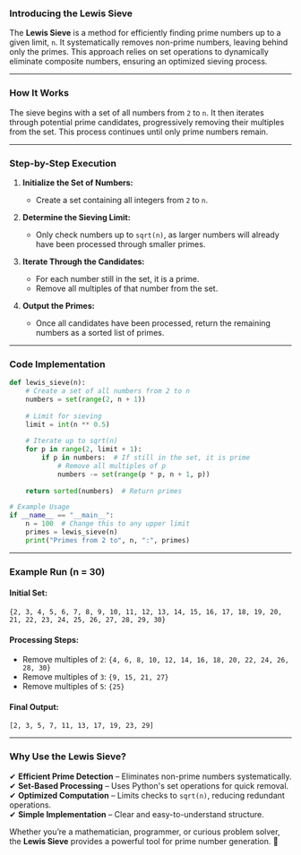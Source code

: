 ### **Introducing the Lewis Sieve**  

The **Lewis Sieve** is a method for efficiently finding prime numbers up to a given limit, `n`. It systematically removes non-prime numbers, leaving behind only the primes. This approach relies on set operations to dynamically eliminate composite numbers, ensuring an optimized sieving process.

---

### **How It Works**  

The sieve begins with a set of all numbers from `2` to `n`. It then iterates through potential prime candidates, progressively removing their multiples from the set. This process continues until only prime numbers remain.

---

### **Step-by-Step Execution**  

1. **Initialize the Set of Numbers:**  
   - Create a set containing all integers from `2` to `n`.  

2. **Determine the Sieving Limit:**  
   - Only check numbers up to `sqrt(n)`, as larger numbers will already have been processed through smaller primes.  

3. **Iterate Through the Candidates:**  
   - For each number still in the set, it is a prime.  
   - Remove all multiples of that number from the set.  

4. **Output the Primes:**  
   - Once all candidates have been processed, return the remaining numbers as a sorted list of primes.  

---

### **Code Implementation**  

```python
def lewis_sieve(n):
    # Create a set of all numbers from 2 to n
    numbers = set(range(2, n + 1))
    
    # Limit for sieving
    limit = int(n ** 0.5)
    
    # Iterate up to sqrt(n)
    for p in range(2, limit + 1):
        if p in numbers:  # If still in the set, it is prime
            # Remove all multiples of p
            numbers -= set(range(p * p, n + 1, p))
    
    return sorted(numbers)  # Return primes

# Example Usage
if __name__ == "__main__":
    n = 100  # Change this to any upper limit
    primes = lewis_sieve(n)
    print("Primes from 2 to", n, ":", primes)
```

---

### **Example Run (n = 30)**  

#### **Initial Set:**  
`{2, 3, 4, 5, 6, 7, 8, 9, 10, 11, 12, 13, 14, 15, 16, 17, 18, 19, 20, 21, 22, 23, 24, 25, 26, 27, 28, 29, 30}`  

#### **Processing Steps:**  
- Remove multiples of `2`: `{4, 6, 8, 10, 12, 14, 16, 18, 20, 22, 24, 26, 28, 30}`  
- Remove multiples of `3`: `{9, 15, 21, 27}`  
- Remove multiples of `5`: `{25}`  

#### **Final Output:**  
`[2, 3, 5, 7, 11, 13, 17, 19, 23, 29]`  

---

### **Why Use the Lewis Sieve?**  

✔ **Efficient Prime Detection** – Eliminates non-prime numbers systematically.  
✔ **Set-Based Processing** – Uses Python's set operations for quick removal.  
✔ **Optimized Computation** – Limits checks to `sqrt(n)`, reducing redundant operations.  
✔ **Simple Implementation** – Clear and easy-to-understand structure.  

Whether you’re a mathematician, programmer, or curious problem solver, the **Lewis Sieve** provides a powerful tool for prime number generation. 🚀
